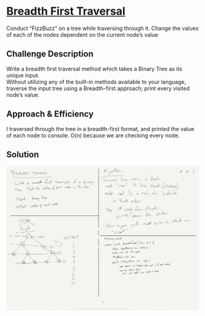 # [Breadth First Traversal](../src/main/java/code/challenges/tree/BinaryTree.java)
Conduct “FizzBuzz” on a tree while traversing through it. Change the values of each of the nodes dependent on the current node’s value

## Challenge Description
Write a breadth first traversal method which takes a Binary Tree as its unique input.   
Without utilizing any of the built-in methods available to your language, traverse the input tree using a Breadth-first approach; print every visited node’s value.

## Approach & Efficiency
I traversed through the tree in a breadth-first format, and printed the value of each node to console.
O(n) because we are checking every node.

## Solution
![Whiteboard](../assets/whiteboard_BFT.jpg)
